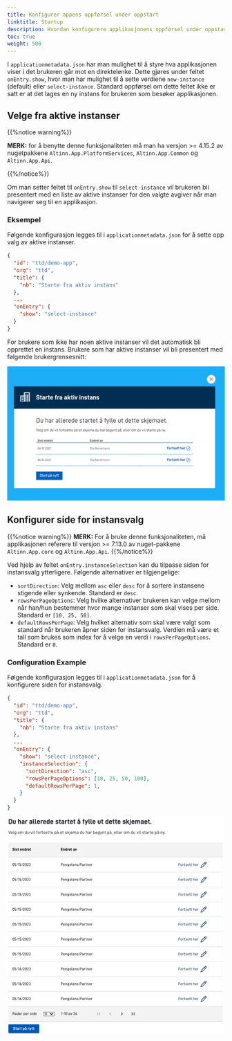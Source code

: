 ```yaml
---
title: Konfigurer appens oppførsel under oppstart
linktitle: Startup
description: Hvordan konfigurere applikasjonens oppførsel under oppstart av app-frontend
toc: true
weight: 500
---
```


I `applicationmetadata.json` har man mulighet til å styre hva applikasjonen viser i det brukeren går mot en direktelenke.
Dette gjøres under feltet `onEntry.show`, hvor man har mulighet til å sette verdiene `new-instance` (default) eller `select-instance`.
Standard oppførsel om dette feltet ikke er satt er at det lages en ny instans for brukeren som besøker applikasjonen.

## Velge fra aktive instanser

{{%notice warning%}}

**MERK:** for å benytte denne funksjonaliteten må man ha versjon >= 4.15.2 av nugetpakkene `Altinn.App.PlatformServices`, `Altinn.App.Common` og `Altinn.App.Api`.

{{%/notice%}}

Om man setter feltet til `onEntry.show` til `select-instance` vil brukeren bli presentert med en liste av aktive instanser for den valgte avgiver når man navigerer seg til en applikasjon.

### Eksempel
Følgende konfigurasjon legges til i `applicationmetadata.json` for å sette opp valg av aktive instanser.
```json {hl_lines=[8,9,10]}
{
  "id": "ttd/demo-app",
  "org": "ttd",
  "title": {
    "nb": "Starte fra aktiv instans"
  },
  ...
  "onEntry": {
    "show": "select-instance"
  }
}
```

For brukere som ikke har noen aktive instanser vil det automatisk bli opprettet en instans.
Brukere som har aktive instanser vil bli presentert med følgende brukergrensesnitt:

![Brukergrensesnitt for å velge aktiv instans](select-active-instance.png "Brukergrensesnitt for å velge aktiv instans")

## Konfigurer side for instansvalg

{{%notice warning%}}
**MERK:** For å bruke denne funksjonaliteten, må applikasjonen referere til versjon >= 7.13.0 av nuget-pakkene
`Altinn.App.core` og `Altinn.App.Api`.
{{%/notice%}}

Ved hjelp av feltet `onEntry.instanceSelection` kan du tilpasse siden for instansvalg ytterligere. Følgende
alternativer er tilgjengelige:

- `sortDirection`: Velg mellom `asc` eller `desc` for å sortere instansene stigende eller synkende. Standard er `desc`.
- `rowsPerPageOptions`: Velg hvilke alternativer brukeren kan velge mellom når han/hun bestemmer hvor mange instanser
som skal vises per side. Standard er `[10, 25, 50]`.
- `defaultRowsPerPage`: Velg hvilket alternativ som skal være valgt som standard når brukeren åpner siden for
instansvalg. Verdien må være et tall som brukes som index for å velge en verdi i `rowsPerPageOptions`. Standard er `0`.

### Configuration Example

Følgende konfigurasjon legges til i `applicationmetadata.json` for å konfigurere siden for instansvalg.

```json {hl_lines=[10,11,12,13]}
{
  "id": "ttd/demo-app",
  "org": "ttd",
  "title": {
    "nb": "Starte fra aktiv instans"
  },
  ...
  "onEntry": {
    "show": "select-instance",
    "instanceSelection": {
      "sortDirection": "asc",
      "rowsPerPageOptions": [10, 25, 50, 100],
      "defaultRowsPerPage": 1,
    }
  }
}
```

![Konfigurert brukergrensesnitt for valg av aktive instanser](select-active-instance-configured.png "Konfigurert brukergrensesnitt for valg av aktive instanser")
